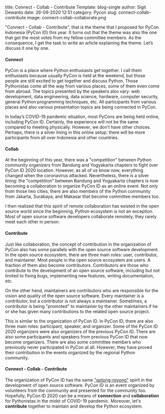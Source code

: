 title: Connect - Collab - Contribute
Template: blog-single
author: Sigit Dewanto
date: 26-09-2020 12:51
category: Pycon
slug: connect-collab-contribute
image: connect-collab-collaborate.png

"Connect - Collab - Contribute", that is the theme that I proposed for PyCon Indonesia (PyCon ID) this year. It turns out that the theme was also the one that got the most votes from my fellow committee members. As the consequence, I get the task to write an article explaining the theme. Let’s discuss it one by one.

#### **Connect**

PyCon is a place where Python enthusiasts get together. I call them enthusiasts because usually PyCon is held at the weekend, but those people are still excited to get together and discuss Python. Those Pythonistas come all the way from various places, some of them even come from abroad. The topics presented by the speakers also vary: web development, data engineering, data science, hardware, computer security, general Python programming techniques, etc. All participants from various places and also various presentation topics are being connected in PyCon.

In today’s COVID-19 pandemic situation, most PyCons are being held online, including PyCon ID. Certainly, the experience will not be the same compared to meeting physically. However, we don’t have other choices.  Perhaps, there is a silver lining in this online setup: there will be more participants from all over Indonesia and other countries.

#### **Collab**

At the beginning of this year, there was a "competition" between Python community organizers from Bandung and Yogyakarta chapters to fight over PyCon ID 2020 location. However, as all of us know now, everything changed when the coronavirus attacked. Nevertheless, there is a silver lining: the "competition"  between Bandung and Yogyakarta chapters is now becoming a collaboration to organize PyCon ID as an online event. Not only from those two cities, there are also members of the Python community  from Jakarta, Surabaya, and Makasar that become committee members too.

I then realized that this spirit of remote collaboration has existed in the open source world since the beginning, Python ecosystem is not an exception. Most of open source software developers collaborate remotely, they rarely meet each other in person.

#### **Contribute**

Just like collaboration, the concept of contribution in the organization of PyCon also has some parallels with the open source software development. In the open source ecosystem, there are three main roles: user, contributor, and maintainer. Most people in the open source ecosystem are users. A fraction of them also become contributors. Contributors are those who contribute to the development of an open source software, including but not limited to fixing bugs, implementing new features, writing documentation, etc.

On the other hand, maintainers are contributors who are responsible for the vision and quality of the open source software. Every maintainer is a contributor, but a contributor is not always a maintainer. Sometimes, a contributor is being "promoted" to maintainer by the other maintainers if he or she has given many contributions to the related open source project.

This is similar to the organization of PyCon ID. In PyCon ID, there are also three main roles: participant, speaker, and organizer. Some of the PyCon ID 2020 organizers were also organizers of the previous PyCon ID. There are also some participants and speakers from previous PyCon ID that now become organizers. There are also some committee members who previously never participated in PyCon at all. However, they have proved their contribution in the events organized by the regional Python community.

#### **Connect - Collab - Contribute**

The organization of PyCon ID has the same ["gotong-royong"](https://id.wikipedia.org/wiki/Gotong_royong) spirit in the development of open source software. PyCon ID is an event organized by volunteers from the community and presented for the community too. Hopefully, PyCon ID 2020 can be a means of **connection** and **collaboration** for Pythonistas in the midst of COVID-19 pandemic. Moreover, let's **contribute** together to maintain and develop the Python ecosystem.
